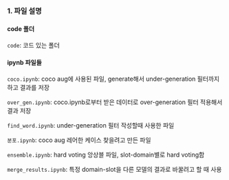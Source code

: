### 1. 파일 설명

#### code 폴더

`code`: 코드 있는 폴더

#### ipynb 파일들

`coco.ipynb`: coco aug에 사용된 파일, generate해서 under-generation 필터까지 하고 결과를 저장

`over_gen.ipynb`: coco.ipynb로부터 받은 데이터로 over-generation 필터 적용해서 결과 저장

`find_word.ipynb`: under-generation 필터 작성할때 사용한 파일

`분포.ipynb`: coco aug 레어한 케이스 찾을려고 만든 파일

`ensemble.ipynb`: hard voting 앙상블 파일, slot-domain별로 hard voting함

`merge_results.ipynb`: 특정 domain-slot을 다른 모델의 결과로 바꿀려고 할 때 사용

